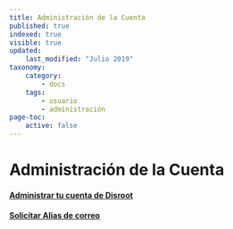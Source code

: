 ```yaml
---
title: Administración de la Cuenta
published: true
indexed: true
visible: true
updated:
    last_modified: "Julio 2019"		
taxonomy:
    category:
        - docs
    tags:
        - usuario
        - administración
page-toc:
    active: false
---
```


# Administración de la Cuenta

#### [Administrar tu cuenta de Disroot](ussc/)

#### [Solicitar Alias de correo](alias-request/)

